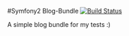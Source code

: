 #Symfony2 Blog-Bundle
[![Build Status](https://travis-ci.org/Mykees/Blog-Bundle.svg?branch=master)](https://travis-ci.org/Mykees/Blog-Bundle)

A simple blog bundle for my tests :)